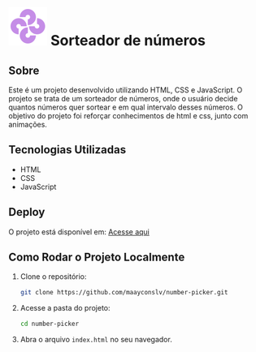 # ![Favicon](./assets/images/hero-icon.svg) Sorteador de números

## Sobre
Este é um projeto desenvolvido utilizando HTML, CSS e JavaScript. O projeto se trata de um sorteador
de números, onde o usuário decide quantos números quer sortear e em qual intervalo desses números. O objetivo do projeto foi reforçar conhecimentos de html e css, junto com animações.

## Tecnologias Utilizadas
- HTML
- CSS
- JavaScript

## Deploy
O projeto está disponível em: [Acesse aqui](https://number-picker-pi.vercel.app/)

## Como Rodar o Projeto Localmente
1. Clone o repositório:
   ```sh
   git clone https://github.com/maayconslv/number-picker.git
   ```
2. Acesse a pasta do projeto:
   ```sh
   cd number-picker
   ```
3. Abra o arquivo `index.html` no seu navegador.

